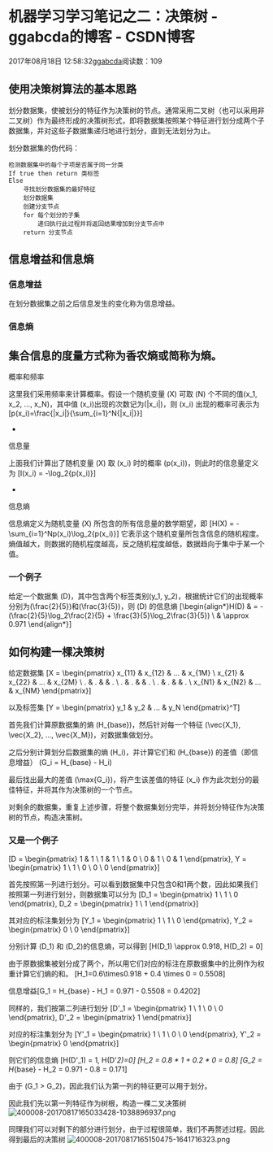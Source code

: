 # 机器学习学习笔记之二：决策树 - ggabcda的博客 - CSDN博客





2017年08月18日 12:58:32[ggabcda](https://me.csdn.net/ggabcda)阅读数：109








## 使用决策树算法的基本思路

划分数据集，使被划分的特征作为决策树的节点。通常采用二叉树（也可以采用非二叉树）作为最终形成的决策树形式，即将数据集按照某个特征进行划分成两个子数据集，并对这些子数据集递归地进行划分，直到无法划分为止。

划分数据集的伪代码：

```
检测数据集中的每个子项是否属于同一分类
If true then return 类标签
Else
    寻找划分数据集的最好特征
    划分数据集
    创建分支节点
    for 每个划分的子集
        递归执行此过程并将返回结果增加到分支节点中
    return 分支节点
```

## 信息增益和信息熵

### 信息增益

在划分数据集之前之后信息发生的变化称为信息增益。

### 信息熵

集合信息的度量方式称为香农熵或简称为熵。
- 
概率和频率

这里我们采用频率来计算概率。假设一个随机变量 \(X\) 可取 
\(N\) 个不同的值\(x_1, x_2, ..., x_N\)，其中值 
\(x_i\)出现的次数记为\(|x_i|\)，则 
\(x_i\) 出现的概率可表示为\[p(x_i)=\frac{|x_i|}{\sum_{i=1}^N{|x_i|}}\]

- 
信息量

上面我们计算出了随机变量 \(X\) 取 \(x_i\) 时的概率
\(p(x_i)\)，则此时的信息量定义为 
\[I(x_i) = -\log_2{p(x_i)}\]

- 
信息熵

信息熵定义为随机变量 \(X\) 所包含的所有信息量的数学期望，即 
\[H(X) = -\sum_{i=1}^Np(x_i)\log_2{p(x_i)}\] 它表示这个随机变量所包含信息的随机程度。熵值越大，则数据的随机程度越高，反之随机程度越低，数据趋向于集中于某一个值。


### 一个例子

给定一个数据集 \(D\)，其中包含两个标签类别\(y_1, y_2\)，根据统计它们的出现概率分别为\(\frac{2}{5}\)和\(\frac{3}{5}\)，则
\(D\) 的信息熵 \[\begin{align*}H(D) & = -(\frac{2}{5}\log_2\frac{2}{5} + \frac{3}{5}\log_2\frac{3}{5}) \\ & \approx 0.971 \end{align*}\]

## 如何构建一棵决策树

给定数据集
\[X = \begin{pmatrix} x_{11} & x_{12} & ... & x_{1M} \\ x_{21} & x_{22} & ... & x_{2M} \\ . & . & & . \\ . & . & & . \\ . & . & & . \\ x_{N1} & x_{N2} & ... & x_{NM} \end{pmatrix}\]

以及标签集
\[Y = \begin{pmatrix} y_1 & y_2 & ... & y_N \end{pmatrix}^T\]

首先我们计算原数据集的熵 \(H_{base}\)，然后针对每一个特征 
\(\vec{X_1}, \vec{X_2}, ..., \vec{X_M}\)，对数据集做划分。

之后分别计算划分后数据集的熵 \(H_i\)，并计算它们和 
\(H_{base}\) 的差值（即信息增益） \(G_i = H_{base} - H_i\)

最后找出最大的差值 \(\max{G_i}\)，将产生该差值的特征 
\(x_i\) 作为此次划分的最佳特征，并将其作为决策树的一个节点。

对剩余的数据集，重复上述步骤，将整个数据集划分完毕，并将划分特征作为决策树的节点，构造决策树。

### 又是一个例子

\[D = \begin{pmatrix} 1 & 1 \\ 1 & 1 \\ 1 & 0 \\ 0 & 1 \\ 0 & 1 \end{pmatrix}, Y = \begin{pmatrix} 1 \\ 1 \\ 0 \\ 0 \\ 0 \end{pmatrix}\]

首先按照第一列进行划分。可以看到数据集中只包含0和1两个数，因此如果我们按照第一列进行划分，则数据集可以分为
\[D_1 = \begin{pmatrix} 1 \\ 1 \\ 0 \end{pmatrix}, D_2 = \begin{pmatrix} 1 \\ 1 \end{pmatrix}\]

其对应的标注集划分为
\[Y_1 = \begin{pmatrix} 1 \\ 1 \\ 0 \end{pmatrix}, Y_2 = \begin{pmatrix} 0 \\ 0 \end{pmatrix}\]

分别计算 \(D_1\) 和 \(D_2\)的信息熵，可以得到
\[H(D_1) \approx 0.918, H(D_2) = 0\]

由于原数据集被划分成了两个，所以用它们对应的标注在原数据集中的比例作为权重计算它们熵的和。
\[H_1=0.6\times0.918 + 0.4 \times 0 = 0.5508\]

信息增益\[G_1 = H_{base} - H_1 = 0.971 - 0.5508 = 0.4202\]

同样的，我们按第二列进行划分
\[D'_1 = \begin{pmatrix} 1 \\ 1 \\ 0 \\ 0 \end{pmatrix}, D'_2 = \begin{pmatrix} 1 \end{pmatrix}\]

对应的标注集划分为
\[Y'_1 = \begin{pmatrix} 1 \\ 1 \\ 0 \\ 0 \end{pmatrix}, Y'_2 = \begin{pmatrix} 0 \end{pmatrix}\]

则它们的信息熵
\[H(D'_1) = 1, H(D'_2)=0\]
\[H_2 = 0.8 * 1 + 0.2 * 0 = 0.8\]
\[G_2 = H_{base} - H_2 = 0.971 - 0.8 = 0.171\]

由于 \(G_1 > G_2\)，因此我们认为第一列的特征更可以用于划分。

因此我们先以第一列特征作为树根，构造一棵二叉决策树
![400008-20170817165033428-1038896937.png](http://images2017.cnblogs.com/blog/400008/201708/400008-20170817165033428-1038896937.png)

同理我们可以对剩下的部分进行划分，由于过程很简单，我们不再赘述过程。因此得到最后的决策树
![400008-20170817165150475-1641716323.png](http://images2017.cnblogs.com/blog/400008/201708/400008-20170817165150475-1641716323.png)




